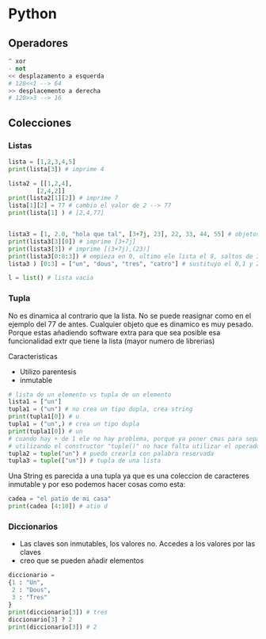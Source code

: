# Python

## Operadores

```python
^ xor
- not
<< desplazamento a esquerda
# 128<<1 --> 64
>> desplacemento a derecha
# 128>>3 --> 16
```

## Colecciones

### Listas

```python
lista = [1,2,3,4,5]
print(lista[3]) # imprime 4

lista2 = [[1,2,4],
        [2,4,2]]
print(lista2[1][2]) # imprime 7
lista[1][2] = 77 # cambio el valor de 2 --> 77
print(lista[1] ) # [2,4,77]


lista3 = [1, 2.0, "hola que tal", [3+7j, 23], 22, 33, 44, 55] # objetos:entero,float,string,lista
print(lista3[3][0]) # imprime [3+7j]
print(lista3[3]) # imprime [(3+7j),(23)]
print(lista3[0:8:3]) # empieza en 0, ultimo ele lista el 8, saltos de 3. imprime: [1,[(3+7j),23],44]
lista3 ) [0:3] = ["un", "dous", "tres", "catro"] # sustituyo el 0,1 y 2 por eso. imprime ["un", "dous", "tres", "catro", [3+7j, 23], 22, 33, 44, 55]

l = list() # lista vacia
```

### Tupla
No es dinamica al contrario que la lista. No se puede reasignar como en el ejemplo del 77 de antes.
Cualquier objeto que es dinamico es muy pesado. Porque estas añadiendo software extra para que sea posible esa funcionalidad extr que tiene la lista (mayor numero de librerias)

Caracteristicas
* Utilizo parentesis
* inmutable

```python
# lista de un elemento vs tupla de un elemento
lista1 = ["un"]
tupla1 = ("un") # no crea un tipo dupla, crea string
print(tupla1[0]) # u
tupla1 = ("un",) # crea un tipo dupla
print(tupla1[0]) # un
# cuando hay + de 1 ele no hay problema, porque ya poner cmas para separar los distintos elementos
# utilizando el constructor "tuple()" no hace falta utilizar el operador ","
tupla2 = tuple("un") # puedo crearla con palabra reservada
tupla3 = tuple(["un"]) # tupla de una lista
```

Una String es parecida a una tupla ya que es una coleccion de caracteres inmutable y por eso podemos hacer cosas como esta:

```python
cadea = "el patio de mi casa"
print(cadea [4:10]) # atio d
```

### Diccionarios
* Las claves son inmutables, los valores no. Accedes a los valores por las claves
* creo que se pueden añadir elementos

```python
diccionario =
{1 : "Un",
 2 : "Dous",
 3 : "Tres"
}
print(diccionario[3]) # tres
diccionario[3] ? 2
print(diccionario[3]) # 2

```






